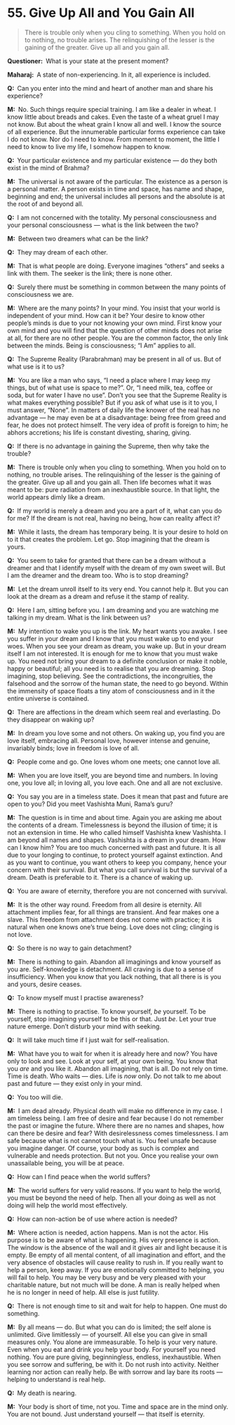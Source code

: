 # 55. Give Up All and You Gain All

>There is trouble only when you cling to something. When you hold on to 
nothing, no trouble arises. The relinquishing of the lesser is the gaining of 
the greater. Give up all and you gain all.

**Questioner:**&ensp;What is your state at the present moment?

**Maharaj:**&ensp;A state of non-experiencing. In it, all experience is 
included.

**Q:**&ensp;Can you enter into the mind and heart of another man and share his 
experience?

**M:**&ensp;No. Such things require special training. I am like a dealer in 
wheat. I know little about breads and cakes. Even the taste of a wheat gruel I 
may not know. But about the wheat grain I know all and well. I know the source 
of all experience. But the innumerable particular forms experience can take I 
do not know. Nor do I need to know. From moment to moment, the little I need 
to know to live my life, I somehow happen to know.

**Q:**&ensp;Your particular existence and my particular existence — do they 
both exist in the mind of <span data-tippy-content="One of the gods of the 
Hindu trinity: Brahma, the creator; Vishnu, the preserver; Shiva, the 
destroyer.">Brahma</span>?

**M:**&ensp;The universal is not aware of the particular. The existence as a 
person is a personal matter. A person exists in time and space, has name and 
shape, beginning and end; the universal includes all persons and the absolute 
is at the root of and beyond all.

**Q:**&ensp;I am not concerned with the totality. My personal consciousness 
and your personal consciousness — what is the link between the two?

**M:**&ensp;Between two dreamers what can be the link?

**Q:**&ensp;They may dream of each other.

**M:**&ensp;That is what people are doing. Everyone imagines “others” and 
seeks a link with them. The seeker is the link; there is none other.

**Q:**&ensp;Surely there must be something in common between the many points 
of consciousness we are.

**M:**&ensp;Where are the many points? In your mind. You insist that your 
world is independent of your mind. How can it be? Your desire to know other 
people’s minds is due to your not knowing your own mind. First know your own 
mind and you will find that the question of other minds does not arise at all, 
for there are no other people. You are the common factor, the only link 
between the minds. Being is consciousness; “I Am” applies to all.

**Q:**&ensp;The Supreme Reality (<span data-tippy-content="The Supreme 
Reality.">Parabrahman</span>) may be present in all of us. But of what use is 
it to us?

**M:**&ensp;You are like a man who says, “I need a place where I may keep my 
things, but of what use is space to me?”. Or, “I need milk, tea, coffee or 
soda, but for water I have no use”. Don’t you see that the Supreme Reality is 
what makes everything possible? But if you ask of what use is it to you, I 
must answer, “None”. In matters of daily life the knower of the real has no 
advantage — he may even be at a disadvantage: being free from greed and fear, 
he does not protect himself. The very idea of profit is foreign to him; he 
abhors accretions; his life is constant divesting, sharing, giving.

**Q:**&ensp;If there is no advantage in gaining the Supreme, then why take the 
trouble?

**M:**&ensp;There is trouble only when you cling to something. When you hold 
on to nothing, no trouble arises. The relinquishing of the lesser is the 
gaining of the greater. Give up all and you gain all. Then life becomes what 
it was meant to be: pure radiation from an inexhaustible source. In that 
light, the world appears dimly like a dream.

**Q:**&ensp;If my world is merely a dream and you are a part of it, what can 
you do for me? If the dream is not real, having no being, how can reality 
affect it?

**M:**&ensp;While it lasts, the dream has temporary being. It is your desire 
to hold on to it that creates the problem. Let go. Stop imagining that the 
dream is yours.

**Q:**&ensp;You seem to take for granted that there can be a dream without a 
dreamer and that I identify myself with the dream of my own sweet will. But I 
am the dreamer and the dream too. Who is to stop dreaming?

**M:**&ensp;Let the dream unroll itself to its very end. You cannot help it. 
But you can look at the dream as a dream and refuse it the stamp of reality.

**Q:**&ensp;Here I am, sitting before you. I am dreaming and you are watching 
me talking in my dream. What is the link between us?

**M:**&ensp;My intention to wake you up is the link. My heart wants you awake. 
I see you suffer in your dream and I know that you must wake up to end your 
woes. When you see your dream as dream, you wake up. But in your dream itself 
I am not interested. It is enough for me to know that you must wake up. You 
need not bring your dream to a definite conclusion or make it noble, happy or 
beautiful; all you need is to realise that you are dreaming. Stop imagining, 
stop believing. See the contradictions, the incongruities, the falsehood and 
the sorrow of the human state, the need to go beyond. Within the immensity of 
space floats a tiny atom of consciousness and in it the entire universe is 
contained.

**Q:**&ensp;There are affections in the dream which seem real and everlasting. 
Do they disappear on waking up?

**M:**&ensp;In dream you love some and not others. On waking up, you find you 
are love itself, embracing all. Personal love, however intense and genuine, 
invariably binds; love in freedom is love of all.

**Q:**&ensp;People come and go. One loves whom one meets; one cannot love all.

**M:**&ensp;When you are love itself, you are beyond time and numbers. In 
loving one, you love all; in loving all, you love each. One and all are not 
exclusive.

**Q:**&ensp;You say you are in a timeless state. Does it mean that past and 
future are open to you? Did you meet Vashishta Muni, Rama’s <span 
data-tippy-content="Spiritual teacher, preceptor.">guru</span>?

**M:**&ensp;The question is in time and about time. Again you are asking me 
about the contents of a dream. Timelessness is beyond the illusion of time; it 
is not an extension in time. He who called himself Vashishta knew Vashishta. I 
am beyond all names and shapes. Vashishta is a dream in your dream. How can I 
know him? You are too much concerned with past and future. It is all due to 
your longing to continue, to protect yourself against extinction. And as you 
want to continue, you want others to keep you company, hence your concern with 
their survival. But what you call survival is but the survival of a dream. 
Death is preferable to it. There is a chance of waking up.

**Q:**&ensp;You are aware of eternity, therefore you are not concerned with 
survival.

**M:**&ensp;It is the other way round. Freedom from all desire is eternity. 
All attachment implies fear, for all things are transient. And fear makes one 
a slave. This freedom from attachment does not come with practice; it is 
natural when one knows one’s true being. Love does not cling; clinging is not 
love.

**Q:**&ensp;So there is no way to gain detachment?

**M:**&ensp;There is nothing to gain. Abandon all imaginings and know yourself 
as you are. Self-knowledge is detachment. All craving is due to a sense of 
insufficiency. When you know that you lack nothing, that all there is is you 
and yours, desire ceases.

**Q:**&ensp;To know myself must I practise awareness?

**M:**&ensp;There is nothing to practise. To know yourself, *be* yourself. To 
be yourself, stop imagining yourself to be this or that. Just *be*. Let your 
true nature emerge. Don’t disturb your mind with seeking.

**Q:**&ensp;It will take much time if I just wait for self-realisation.

**M:**&ensp;What have you to wait for when it is already here and now? You 
have only to look and see. Look at your self, at your own being. You know that 
you *are* and you like it. Abandon all imagining, that is all. Do not rely on 
time. Time is death. Who waits — dies. Life is *now* only. Do not talk to me 
about past and future — they exist only in your mind.

**Q:**&ensp;You too will die.

**M:**&ensp;I am dead already. Physical death will make no difference in my 
case. I am timeless being. I am free of desire and fear because I do not 
remember the past or imagine the future. Where there are no names and shapes, 
how can there be desire and fear? With desirelessness comes timelessness. I am 
safe because what is not cannot touch what is. You feel unsafe because you 
imagine danger. Of course, your body as such is complex and vulnerable and 
needs protection. But not you. Once you realise your own unassailable being, 
you will be at peace.

**Q:**&ensp;How can I find peace when the world suffers?

**M:**&ensp;The world suffers for very valid reasons. If you want to help the 
world, you must be beyond the need of help. Then all your doing as well as not 
doing will help the world most effectively.

**Q:**&ensp;How can non-action be of use where action is needed?

**M:**&ensp;Where action is needed, action happens. Man is not the actor. His 
purpose is to be aware of what is happening. His very presence is action. The 
window is the absence of the wall and it gives air and light because it is 
empty. Be empty of all mental content, of all imagination and effort, and the 
very absence of obstacles will cause reality to rush in. If you really want to 
help a person, keep away. If you are emotionally committed to helping, you 
will fail to help. You may be very busy and be very pleased with your 
charitable nature, but not much will be done. A man is really helped when he 
is no longer in need of help. All else is just futility.

**Q:**&ensp;There is not enough time to sit and wait for help to happen. One 
must do something.

**M:**&ensp;By all means — do. But what you can do is limited; the self alone 
is unlimited. Give limitlessly — of yourself. All else you can give in small 
measures only. You alone are immeasurable. To help is your very nature. Even 
when you eat and drink you help your body. For yourself you need nothing. You 
are pure giving, beginningless, endless, inexhaustible. When you see sorrow 
and suffering, be with it. Do not rush into activity. Neither learning nor 
action can really help. Be with sorrow and lay bare its roots — helping to 
understand is real help.

**Q:**&ensp;My death is nearing.

**M:**&ensp;Your body is short of time, not you. Time and space are in the 
mind only. You are not bound. Just understand yourself — that itself is 
eternity.



<script>
export default {
  props: ["slot-key"],
  mounted () {
    tippy("[data-tippy-content]", {allowHTML: true});
  }
}
</script>